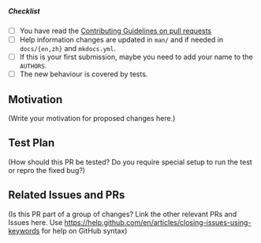 <!--
Please provide a description of your change below this comment.

Then please complete the checklist.
-->

##### Checklist

- [ ] You have read the [Contributing Guidelines on pull requests](https://github.com/Rtoax/ulpatch/blob/master/CONTRIBUTING.md)
- [ ] Help information changes are updated in `man/` and if needed in `docs/{en,zh}` and `mkdocs.yml`.
- [ ] If this is your first submission, maybe you need to add your name to the `AUTHORS`.
- [ ] The new behaviour is covered by tests.

## Motivation

(Write your motivation for proposed changes here.)

## Test Plan

(How should this PR be tested? Do you require special setup to run the test or repro the fixed bug?)

## Related Issues and PRs

(Is this PR part of a group of changes? Link the other relevant PRs and Issues here. Use https://help.github.com/en/articles/closing-issues-using-keywords for help on GitHub syntax)
